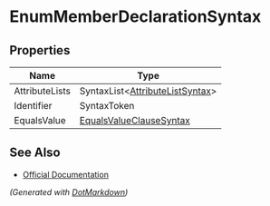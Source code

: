 # EnumMemberDeclarationSyntax

## Properties

| Name           | Type                                                       |
| -------------- | ---------------------------------------------------------- |
| AttributeLists | SyntaxList\<[AttributeListSyntax](AttributeListSyntax.md)> |
| Identifier     | SyntaxToken                                                |
| EqualsValue    | [EqualsValueClauseSyntax](EqualsValueClauseSyntax.md)      |

## See Also

* [Official Documentation](https://docs.microsoft.com/en-us/dotnet/api/microsoft.codeanalysis.csharp.syntax.enummemberdeclarationsyntax)


*\(Generated with [DotMarkdown](http://github.com/JosefPihrt/DotMarkdown)\)*